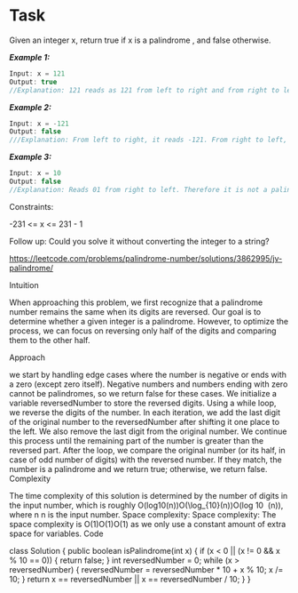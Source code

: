 # Task

Given an integer x, return true if x is a
palindrome
, and false otherwise.



***Example 1:***
```java
Input: x = 121
Output: true
//Explanation: 121 reads as 121 from left to right and from right to left.
```
***Example 2:***
```java
Input: x = -121
Output: false
///Explanation: From left to right, it reads -121. From right to left, it becomes 121-. Therefore it is not a palindrome.
```
***Example 3:***
```java
Input: x = 10
Output: false
//Explanation: Reads 01 from right to left. Therefore it is not a palindrome.
```


Constraints:

-231 <= x <= 231 - 1

Follow up: Could you solve it without converting the integer to a string?

https://leetcode.com/problems/palindrome-number/solutions/3862995/jv-palindrome/

Intuition

When approaching this problem, we first recognize that a palindrome number remains the same when its digits are reversed. Our goal is to determine whether a given integer is a palindrome. However, to optimize the process, we can focus on reversing only half of the digits and comparing them to the other half.

Approach

we start by handling edge cases where the number is negative or ends with a zero (except zero itself). Negative numbers and numbers ending with zero cannot be palindromes, so we return false for these cases.
We initialize a variable reversedNumber to store the reversed digits.
Using a while loop, we reverse the digits of the number. In each iteration, we add the last digit of the original number to the reversedNumber after shifting it one place to the left. We also remove the last digit from the original number.
We continue this process until the remaining part of the number is greater than the reversed part.
After the loop, we compare the original number (or its half, in case of odd number of digits) with the reversed number. If they match, the number is a palindrome and we return true; otherwise, we return false.
Complexity

The time complexity of this solution is determined by the number of digits in the input number, which is roughly O(log⁡10(n))O(\log_{10}(n))O(log
10
​
(n)), where n
n is the input number.
Space complexity:
Space complexity: The space complexity is
O(1)O(1)O(1) as we only use a constant amount of extra space for variables.
Code

class Solution {
public boolean isPalindrome(int x) {
if (x < 0 || (x != 0 && x % 10 == 0)) {
return false;
}
int reversedNumber = 0;
while (x > reversedNumber) {
reversedNumber = reversedNumber * 10 + x % 10;
x /= 10;
}
return x == reversedNumber || x == reversedNumber / 10;
}
}